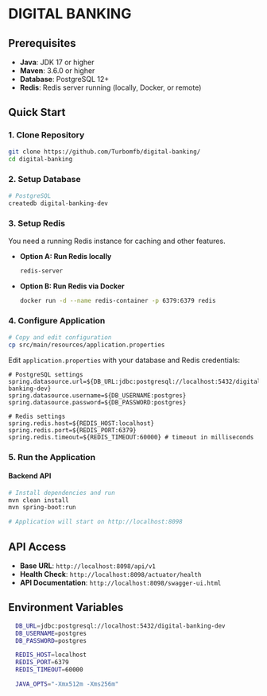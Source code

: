 
# DIGITAL BANKING

## Prerequisites

- **Java**: JDK 17 or higher
- **Maven**: 3.6.0 or higher
- **Database**: PostgreSQL 12+
- **Redis**: Redis server running (locally, Docker, or remote)

## Quick Start

### 1. Clone Repository
```bash
git clone https://github.com/Turbomfb/digital-banking/
cd digital-banking
```

### 2. Setup Database
```bash
# PostgreSQL
createdb digital-banking-dev
```

### 3. Setup Redis

You need a running Redis instance for caching and other features.

- **Option A: Run Redis locally**

  ```bash
  redis-server
  ```

- **Option B: Run Redis via Docker**

  ```bash
  docker run -d --name redis-container -p 6379:6379 redis
  ```

### 4. Configure Application

```bash
# Copy and edit configuration
cp src/main/resources/application.properties
```

Edit `application.properties` with your database and Redis credentials:

```properties
# PostgreSQL settings
spring.datasource.url=${DB_URL:jdbc:postgresql://localhost:5432/digital-banking-dev}
spring.datasource.username=${DB_USERNAME:postgres}
spring.datasource.password=${DB_PASSWORD:postgres}

# Redis settings
spring.redis.host=${REDIS_HOST:localhost}
spring.redis.port=${REDIS_PORT:6379}
spring.redis.timeout=${REDIS_TIMEOUT:60000} # timeout in milliseconds
```

### 5. Run the Application

#### Backend API
```bash
# Install dependencies and run
mvn clean install
mvn spring-boot:run

# Application will start on http://localhost:8098
```

## API Access

- **Base URL**: `http://localhost:8098/api/v1`
- **Health Check**: `http://localhost:8098/actuator/health`
- **API Documentation**: `http://localhost:8098/swagger-ui.html`

## Environment Variables

```sh
  DB_URL=jdbc:postgresql://localhost:5432/digital-banking-dev
  DB_USERNAME=postgres
  DB_PASSWORD=postgres

  REDIS_HOST=localhost
  REDIS_PORT=6379
  REDIS_TIMEOUT=60000

  JAVA_OPTS="-Xmx512m -Xms256m"
```

